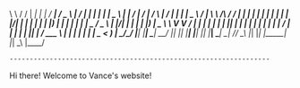 \ \      / / | ____| | |      / ___|  / _ \  |  \/  | | ____|   | ____| |  _ \  |_ _|  / ___|    / ___|    / \    |  \/  | | ____| |  _ \  / ___| 
  \ \ /\ / /  |  _|   | |     | |     | | | | | |\/| | |  _|     |  _|   | |_) |  | |  | |       | |  _    / _ \   | |\/| | |  _|   | |_) | \___ \ 
   \ V  V /   | |___  | |___  | |___  | |_| | | |  | | | |___    | |___  |  __/   | |  | |___    | |_| |  / ___ \  | |  | | | |___  |  _ <   ___) |
    \_/\_/    |_____| |_____|  \____|  \___/  |_|  |_| |_____|   |_____| |_|     |___|  \____|    \____| /_/   \_\ |_|  |_| |_____| |_| \_\ |____/ 
                                                                                                                                                   
    ----------------------------------------------------------------- 


Hi there! Welcome to Vance's website!